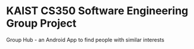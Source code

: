 # KAIST CS350 Software Engineering Group Project
Group Hub - an Android App to find people with similar interests
